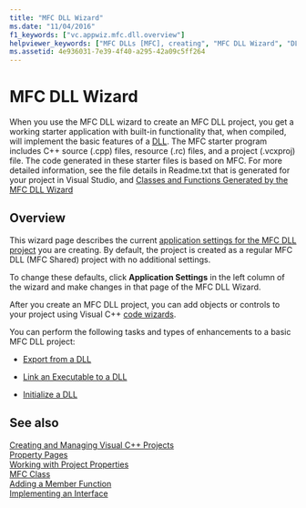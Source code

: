 ```yaml
---
title: "MFC DLL Wizard"
ms.date: "11/04/2016"
f1_keywords: ["vc.appwiz.mfc.dll.overview"]
helpviewer_keywords: ["MFC DLLs [MFC], creating", "MFC DLL Wizard", "DLLs [MFC], MFC", "DLL wizard [MFC]", "MFC DLLs [MFC]", "DLLs [MFC], creating"]
ms.assetid: 4e936031-7e39-4f40-a295-42a09c5ff264
---
```

# MFC DLL Wizard

When you use the MFC DLL wizard to create an MFC DLL project, you get a working starter application with built-in functionality that, when compiled, will implement the basic features of a [DLL](../../build/dlls-in-visual-cpp.md). The MFC starter program includes C++ source (.cpp) files, resource (.rc) files, and a project (.vcxproj) file. The code generated in these starter files is based on MFC. For more detailed information, see the file details in Readme.txt that is generated for your project in Visual Studio, and [Classes and Functions Generated by the MFC DLL Wizard](../../mfc/reference/classes-and-functions-generated-by-the-mfc-dll-wizard.md)

## Overview

This wizard page describes the current [application settings for the MFC DLL project](../../mfc/reference/application-settings-mfc-dll-wizard.md) you are creating. By default, the project is created as a regular MFC DLL (MFC Shared) project with no additional settings.

To change these defaults, click **Application Settings** in the left column of the wizard and make changes in that page of the MFC DLL Wizard.

After you create an MFC DLL project, you can add objects or controls to your project using Visual C++ [code wizards](../../ide/adding-functionality-with-code-wizards-cpp.md).

You can perform the following tasks and types of enhancements to a basic MFC DLL project:

- [Export from a DLL](../../build/exporting-from-a-dll.md)

- [Link an Executable to a DLL](../../build/linking-an-executable-to-a-dll.md)

- [Initialize a DLL](../../build/run-time-library-behavior.md#initializing-a-dll)

## See also

[Creating and Managing Visual C++ Projects](../../ide/creating-and-managing-visual-cpp-projects.md)<br/>
[Property Pages](../../ide/property-pages-visual-cpp.md)<br/>
[Working with Project Properties](../../ide/working-with-project-properties.md)<br/>
[MFC Class](../../mfc/reference/adding-an-mfc-class.md)<br/>
[Adding a Member Function](../../ide/adding-a-member-function-visual-cpp.md)<br/>
[Implementing an Interface](../../ide/implementing-an-interface-visual-cpp.md)<br/>
